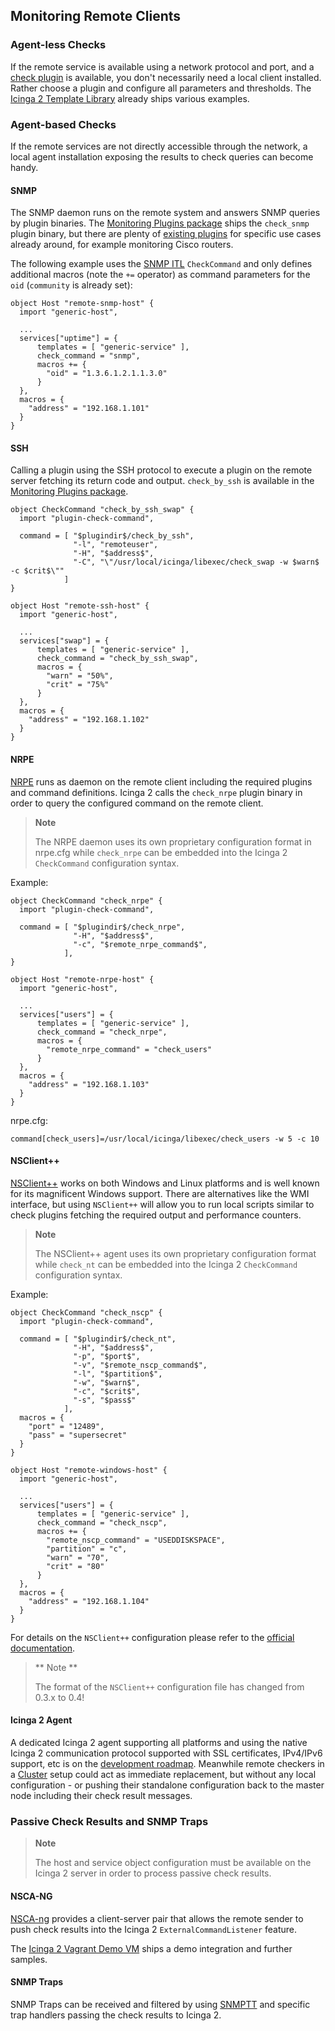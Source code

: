 ## <a id="monitoring-remote-clients"></a> Monitoring Remote Clients

### Agent-less Checks

If the remote service is available using a network protocol and port,
and a [check plugin](#setting-up-check-plugins) is available, you don't
necessarily need a local client installed. Rather choose a plugin and
configure all parameters and thresholds. The [Icinga 2 Template Library](#itl)
already ships various examples.

### Agent-based Checks

If the remote services are not directly accessible through the network, a
local agent installation exposing the results to check queries can
become handy.

#### SNMP

The SNMP daemon runs on the remote system and answers SNMP queries by plugin
binaries. The [Monitoring Plugins package](#setting-up-check-plugins) ships
the `check_snmp` plugin binary, but there are plenty of [existing plugins](#integrate-additional-plugins)
for specific use cases already around, for example monitoring Cisco routers.

The following example uses the [SNMP ITL](#itl-snmp) `CheckCommand` and only defines
additional macros (note the `+=` operator) as command parameters for the `oid`
(`community` is already set):

    object Host "remote-snmp-host" {
      import "generic-host",

      ...
      services["uptime"] = {
          templates = [ "generic-service" ],
          check_command = "snmp",
          macros += {
            "oid" = "1.3.6.1.2.1.1.3.0"
          }
      },
      macros = {
        "address" = "192.168.1.101"
      }
    }

#### SSH

Calling a plugin using the SSH protocol to execute a plugin on the remote server fetching
its return code and output. `check_by_ssh` is available in the [Monitoring Plugins package](#setting-up-check-plugins).

    object CheckCommand "check_by_ssh_swap" {
      import "plugin-check-command",

      command = [ "$plugindir$/check_by_ssh",
                  "-l", "remoteuser",
                  "-H", "$address$",
                  "-C", "\"/usr/local/icinga/libexec/check_swap -w $warn$ -c $crit$\""
                ]
    }

    object Host "remote-ssh-host" {
      import "generic-host",

      ...
      services["swap"] = {
          templates = [ "generic-service" ],
          check_command = "check_by_ssh_swap",
          macros = {
            "warn" = "50%",
            "crit" = "75%"
          }
      },
      macros = {
        "address" = "192.168.1.102"
      }
    }


#### NRPE

[NRPE](http://docs.icinga.org/latest/en/nrpe.html) runs as daemon on the remote client including
the required plugins and command definitions.
Icinga 2 calls the `check_nrpe` plugin binary in order to query the configured command on the
remote client.

> **Note**
>
> The NRPE daemon uses its own proprietary configuration format in nrpe.cfg while `check_nrpe`
> can be embedded into the Icinga 2 `CheckCommand` configuration syntax.

Example:

    object CheckCommand "check_nrpe" {
      import "plugin-check-command",

      command = [ "$plugindir$/check_nrpe",
                  "-H", "$address$",
                  "-c", "$remote_nrpe_command$",
                ],
    }

    object Host "remote-nrpe-host" {
      import "generic-host",

      ...
      services["users"] = {
          templates = [ "generic-service" ],
          check_command = "check_nrpe",
          macros = {
            "remote_nrpe_command" = "check_users"
          }
      },
      macros = {
        "address" = "192.168.1.103"
      }
    }

nrpe.cfg:

    command[check_users]=/usr/local/icinga/libexec/check_users -w 5 -c 10


#### NSClient++

[NSClient++](http://nsclient.org) works on both Windows and Linux platforms and is well
known for its magnificent Windows support. There are alternatives like the WMI interface,
but using `NSClient++` will allow you to run local scripts similar to check plugins fetching
the required output and performance counters.

> **Note**
>
> The NSClient++ agent uses its own proprietary configuration format while `check_nt`
> can be embedded into the Icinga 2 `CheckCommand` configuration syntax.

Example:

    object CheckCommand "check_nscp" {
      import "plugin-check-command",

      command = [ "$plugindir$/check_nt",
                  "-H", "$address$",
                  "-p", "$port$",
                  "-v", "$remote_nscp_command$",
                  "-l", "$partition$",
                  "-w", "$warn$",
                  "-c", "$crit$",
                  "-s", "$pass$"
                ],
      macros = {
        "port" = "12489",
        "pass" = "supersecret"
      }
    }

    object Host "remote-windows-host" {
      import "generic-host",

      ...
      services["users"] = {
          templates = [ "generic-service" ],
          check_command = "check_nscp",
          macros += {
            "remote_nscp_command" = "USEDDISKSPACE",
            "partition" = "c",
            "warn" = "70",
            "crit" = "80"
          }
      },
      macros = {
        "address" = "192.168.1.104"
      }
    }

For details on the `NSClient++` configuration please refer to the [official documentation](http://www.nsclient.org/nscp/wiki/doc/configuration/0.4.x).

> ** Note **
> 
> The format of the `NSClient++` configuration file has changed from 0.3.x to 0.4!


#### Icinga 2 Agent

A dedicated Icinga 2 agent supporting all platforms and using the native
Icinga 2 communication protocol supported with SSL certificates, IPv4/IPv6
support, etc is on the [development roadmap](https://dev.icinga.org/projects/i2?jump=issues).
Meanwhile remote checkers in a [Cluster](#cluster) setup could act as
immediate replacement, but without any local configuration - or pushing
their standalone configuration back to the master node including their check
result messages.


### Passive Check Results and SNMP Traps

> **Note**
>
> The host and service object configuration must be available on the Icinga 2
> server in order to process passive check results.

#### NSCA-NG

[NSCA-ng](http://www.nsca-ng.org) provides a client-server pair that allows the
remote sender to push check results into the Icinga 2 `ExternalCommandListener`
feature.

The [Icinga 2 Vagrant Demo VM](#vagrant) ships a demo integration and further samples.


#### SNMP Traps

SNMP Traps can be received and filtered by using [SNMPTT](http://snmptt.sourceforge.net/) and specific trap handlers
passing the check results to Icinga 2.


